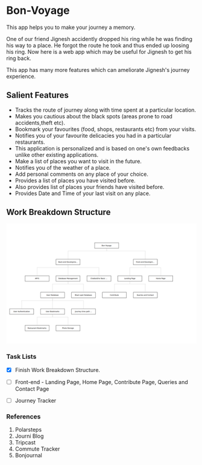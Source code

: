 # Bon-Voyage
This app helps you to make your journey a memory.

One of our friend Jignesh accidently dropped his ring while he was finding his way to a place. He forgot the route he took and thus ended up loosing his ring. Now here is a web app which may be useful for Jignesh to get his ring back.

This app has many more features which can ameliorate Jignesh's journey experience.

## Salient Features

* Tracks the route of journey along with time spent at a particular location.
* Makes you cautious about the black spots (areas prone to road accidents,theft etc).
* Bookmark your favourites (food, shops, restaurants etc) from your visits.
* Notifies you of your favourite delicacies you had in a particular restaurants.
* This application is personalized and is based on one's own feedbacks unlike other existing applications.
* Make a list of places you want to visit in the future.
* Notifies you of the weather of a place.
* Add personal comments on any place of your choice.
* Provides a list of places you have visited before.
* Also provides list of places your friends have visited before.
* Provides Date and Time of your last visit on any place.

## Work Breakdown Structure
![alt text](https://github.com/singhv1shal/Bon-Voyage/blob/master/Images/WBS.png)


### Task Lists

- [x] Finish Work Breakdown Structure.

- [ ] Front-end - Landing Page, Home Page, Contribute Page, Queries and Contact Page

- [ ] Journey Tracker

### References

1. Polarsteps
2. Journi Blog
3. Tripcast
4. Commute Tracker
5. Bonjournal